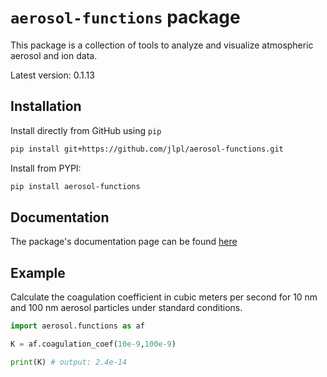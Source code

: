 # `aerosol-functions` package

This package is a collection of tools to analyze and visualize atmospheric aerosol and ion data.

Latest version: 0.1.13

## Installation

Install directly from GitHub using `pip`

```bash
pip install git+https://github.com/jlpl/aerosol-functions.git
```

Install from PYPI:

```bash
pip install aerosol-functions
```

## Documentation

The package's documentation page can be found [here](https://jlpl.github.io/aerosol-functions/)

## Example 

Calculate the coagulation coefficient in cubic meters per second for 10 nm and 100 nm aerosol particles under standard conditions.

```python
import aerosol.functions as af

K = af.coagulation_coef(10e-9,100e-9)

print(K) # output: 2.4e-14
```
